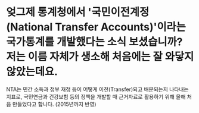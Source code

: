 # 엊그제 통계청에서 '국민이전계정(National Transfer Accounts)'이라는 국가통계를 개발했다는 소식 보셨습니까? 저는 이름 자체가 생소해 처음에는 잘 와닿지 않았는데요. 

NTA는 민간 소득과 정부 재정 등이 어떻게 이전(Transfer)되고 배분되는지 나타내는 지표로, 국민연금과 건강보험 등의 정책을 개발할 때 근거자료로 활용하기 위해 올해 처음 만들었다고 합니다. (2015년까지 반영)
